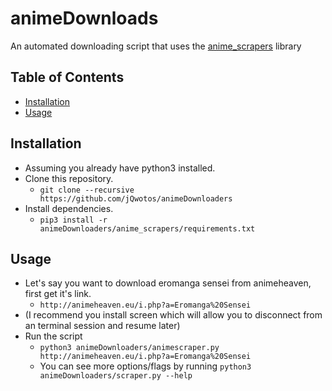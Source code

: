 # animeDownloads

An automated downloading script that uses the [anime_scrapers](https://github.com/jQwotos/anime_scrapers) library

## Table of Contents
- [Installation](#installation)
- [Usage](#usage)

## Installation

- Assuming you already have python3 installed.
- Clone this repository.
  - ```git clone --recursive https://github.com/jQwotos/animeDownloaders```
- Install dependencies.
  - ```pip3 install -r animeDownloaders/anime_scrapers/requirements.txt```
  
## Usage

- Let's say you want to download eromanga sensei from animeheaven, first get it's link.
  - ```http://animeheaven.eu/i.php?a=Eromanga%20Sensei```
- (I recommend you install screen which will allow you to disconnect from an terminal session and resume later)
- Run the script
  - ```python3 animeDownloaders/animescraper.py http://animeheaven.eu/i.php?a=Eromanga%20Sensei```
  - You can see more options/flags by running ```python3 animeDownloaders/scraper.py --help```
